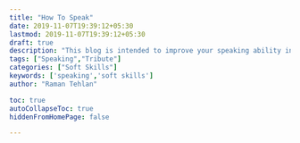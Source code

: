 ```yaml
---
title: "How To Speak"
date: 2019-11-07T19:39:12+05:30
lastmod: 2019-11-07T19:39:12+05:30
draft: true
description: "This blog is intended to improve your speaking ability in critical situations by teaching you a few heuristic rules."
tags: ["Speaking","Tribute"]
categories: ["Soft Skills"]
keywords: ['speaking','soft skills']
author: "Raman Tehlan"

toc: true
autoCollapseToc: true
hiddenFromHomePage: false

---
```



